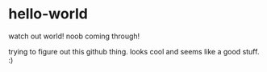# hello-world
watch out world! noob coming through!

trying to figure out this github thing. looks cool and seems like a good stuff. :)
